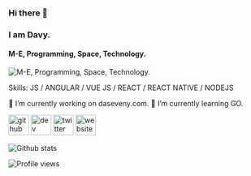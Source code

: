 ### Hi there 👋 
### I am Davy.
#### M-E, Programming, Space, Technology.
![M-E, Programming, Space, Technology.](https://images.unsplash.com/photo-1595108830792-9a157f47b01f?ixlib=rb-1.2.1&ixid=eyJhcHBfaWQiOjEyMDd9&auto=format&fit=crop&w=1950&q=80)

Skills: JS / ANGULAR / VUE JS / REACT / REACT NATIVE / NODEJS

🔭 I’m currently working on daseveny.com. 🌱 I’m currently learning GO. 

[<img src='https://cdn.jsdelivr.net/npm/simple-icons@3.0.1/icons/github.svg' alt='github' height='40'>](https://github.com/davychhouk)  [<img src='https://cdn.jsdelivr.net/npm/simple-icons@3.0.1/icons/dev-dot-to.svg' alt='dev' height='40'>](https://dev.to/davychhouk)  [<img src='https://cdn.jsdelivr.net/npm/simple-icons@3.0.1/icons/twitter.svg' alt='twitter' height='40'>](https://twitter.com/chhoukdavy)  [<img src='https://cdn.jsdelivr.net/npm/simple-icons@3.0.1/icons/icloud.svg' alt='website' height='40'>](daseveny.com)  

![Github stats](https://github-readme-stats.vercel.app/api?username=davychhouk&show_icons=true)

![Profile views](https://gpvc.arturio.dev/davychhouk)  
